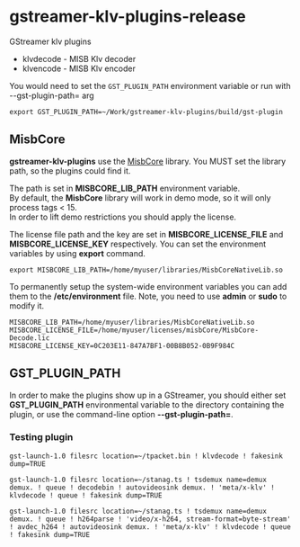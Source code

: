 # gstreamer-klv-plugins-release
GStreamer klv plugins

- klvdecode - MISB Klv decoder  
- klvencode - MISB Klv encoder  

You would need to set the `GST_PLUGIN_PATH` environment variable or run with --gst-plugin-path= arg

```
export GST_PLUGIN_PATH=~/Work/gstreamer-klv-plugins/build/gst-plugin
```

## MisbCore

**gstreamer-klv-plugins** use the [MisbCore](https://www.impleotv.com/content/misbcore/help/index.html) library. You MUST set the library path, so the plugins could find it.

The path is set in **MISBCORE_LIB_PATH** environment variable.  
By default, the **MisbCore** library will work in demo mode, so it will only process tags < 15.  
In order to lift demo restrictions you should apply the license.  

The license file path and the key are set in **MISBCORE_LICENSE_FILE** and **MISBCORE_LICENSE_KEY** respectively. 
You can set the environment variables by using **export** command. 
```
export MISBCORE_LIB_PATH=/home/myuser/libraries/MisbCoreNativeLib.so
```
To permanently setup the system-wide environment variables you can add them to the **/etc/environment** file. Note, you need to use **admin** or **sudo** to modify it.  
```
MISBCORE_LIB_PATH=/home/myuser/libraries/MisbCoreNativeLib.so
MISBCORE_LICENSE_FILE=/home/myuser/licenses/misbCore/MisbCore-Decode.lic
MISBCORE_LICENSE_KEY=0C203E11-847A7BF1-00B8B052-0B9F984C
```

## GST_PLUGIN_PATH

In order to make the plugins show up in a GStreamer, you should either set **GST_PLUGIN_PATH** environmental variable to the directory containing the plugin, or use the command-line option **--gst-plugin-path=**.

### Testing plugin

```
gst-launch-1.0 filesrc location=~/tpacket.bin ! klvdecode ! fakesink dump=TRUE
```

```
gst-launch-1.0 filesrc location=~/stanag.ts ! tsdemux name=demux demux. ! queue ! decodebin ! autovideosink demux. ! 'meta/x-klv' ! klvdecode ! queue ! fakesink dump=TRUE
```


```
gst-launch-1.0 filesrc location=~/stanag.ts ! tsdemux name=demux demux. ! queue ! h264parse ! 'video/x-h264, stream-format=byte-stream' ! avdec_h264 ! autovideosink demux. ! 'meta/x-klv' ! klvdecode ! queue ! fakesink dump=TRUE
```

